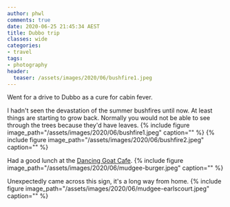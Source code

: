 ```yaml
---
author: phwl
comments: true
date: 2020-06-25 21:45:34 AEST
title: Dubbo trip
classes: wide
categories:
- travel
tags:
- photography
header:
  teaser: /assets/images/2020/06/bushfire1.jpeg
---
```


Went for a drive to Dubbo as a cure for cabin fever.

<!-- more -->

I hadn't seen the devastation of the summer bushfires until now. At least things are starting to grow back.
Normally you would not be able to see through the trees because they'd have leaves.
{% include figure image_path="/assets/images/2020/06/bushfire1.jpeg" caption="" %}
{% include figure image_path="/assets/images/2020/06/bushfire2.jpeg" caption="" %}

Had a good lunch at the [Dancing Goat Cafe](https://www.tripadvisor.com.au/ShowUserReviews-g262066-d3297071-r185040862-The_Dancing_Goat_Cafe-Mudgee_New_South_Wales.html).
{% include figure image_path="/assets/images/2020/06/mudgee-burger.jpeg" caption="" %}

Unexpectedly came across this sign, it's a long way from home.
{% include figure image_path="/assets/images/2020/06/mudgee-earlscourt.jpeg" caption="" %}
